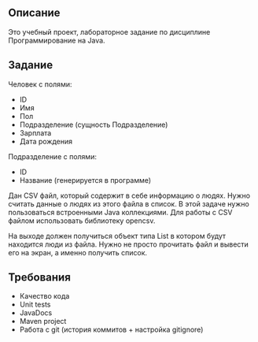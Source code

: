 ## Описание
Это учебный проект, лабораторное задание по дисциплине Программирование на Java.

## Задание
Человек с полями:
- ID
- Имя
- Пол
- Подразделение (сущность Подразделение)
- Зарплата
- Дата рождения

Подразделение с полями:
- ID
- Название (генерируется в программе)

Дан CSV файл, который содержит в себе информацию о людях. Нужно считать данные о людях из этого файла в список.
В этой задаче нужно пользоваться встроенными Java коллекциями.
Для работы с CSV файлом использовать библиотеку opencsv.

На выходе должен получиться объект типа List в котором будут находится люди из файла.  Нужно не просто прочитать файл и вывести его на экран, а именно получить список.

## Требования
- Качество кода
- Unit tests
- JavaDocs
- Maven project
- Работа с git (история коммитов + настройка gitignore)
